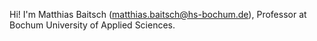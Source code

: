 Hi! I'm Matthias Baitsch (matthias.baitsch@hs-bochum.de), Professor at Bochum University of Applied Sciences.
